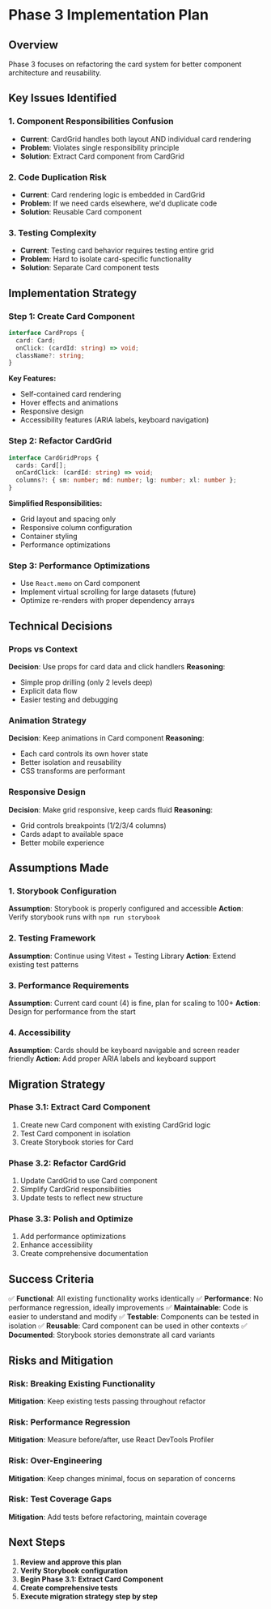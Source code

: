 # Phase 3 Implementation Plan

## Overview

Phase 3 focuses on refactoring the card system for better component architecture and reusability.

## Key Issues Identified

### 1. Component Responsibilities Confusion
- **Current**: CardGrid handles both layout AND individual card rendering
- **Problem**: Violates single responsibility principle
- **Solution**: Extract Card component from CardGrid

### 2. Code Duplication Risk
- **Current**: Card rendering logic is embedded in CardGrid
- **Problem**: If we need cards elsewhere, we'd duplicate code
- **Solution**: Reusable Card component

### 3. Testing Complexity
- **Current**: Testing card behavior requires testing entire grid
- **Problem**: Hard to isolate card-specific functionality
- **Solution**: Separate Card component tests

## Implementation Strategy

### Step 1: Create Card Component
```typescript
interface CardProps {
  card: Card;
  onClick: (cardId: string) => void;
  className?: string;
}
```

**Key Features:**
- Self-contained card rendering
- Hover effects and animations
- Responsive design
- Accessibility features (ARIA labels, keyboard navigation)

### Step 2: Refactor CardGrid
```typescript
interface CardGridProps {
  cards: Card[];
  onCardClick: (cardId: string) => void;
  columns?: { sm: number; md: number; lg: number; xl: number };
}
```

**Simplified Responsibilities:**
- Grid layout and spacing only
- Responsive column configuration
- Container styling
- Performance optimizations

### Step 3: Performance Optimizations
- Use `React.memo` on Card component
- Implement virtual scrolling for large datasets (future)
- Optimize re-renders with proper dependency arrays

## Technical Decisions

### Props vs Context
**Decision**: Use props for card data and click handlers
**Reasoning**: 
- Simple prop drilling (only 2 levels deep)
- Explicit data flow
- Easier testing and debugging

### Animation Strategy
**Decision**: Keep animations in Card component
**Reasoning**:
- Each card controls its own hover state
- Better isolation and reusability
- CSS transforms are performant

### Responsive Design
**Decision**: Make grid responsive, keep cards fluid
**Reasoning**:
- Grid controls breakpoints (1/2/3/4 columns)
- Cards adapt to available space
- Better mobile experience

## Assumptions Made

### 1. Storybook Configuration
**Assumption**: Storybook is properly configured and accessible
**Action**: Verify storybook runs with `npm run storybook`

### 2. Testing Framework
**Assumption**: Continue using Vitest + Testing Library
**Action**: Extend existing test patterns

### 3. Performance Requirements
**Assumption**: Current card count (4) is fine, plan for scaling to 100+
**Action**: Design for performance from the start

### 4. Accessibility
**Assumption**: Cards should be keyboard navigable and screen reader friendly
**Action**: Add proper ARIA labels and keyboard support

## Migration Strategy

### Phase 3.1: Extract Card Component
1. Create new Card component with existing CardGrid logic
2. Test Card component in isolation
3. Create Storybook stories for Card

### Phase 3.2: Refactor CardGrid
1. Update CardGrid to use Card component
2. Simplify CardGrid responsibilities
3. Update tests to reflect new structure

### Phase 3.3: Polish and Optimize
1. Add performance optimizations
2. Enhance accessibility
3. Create comprehensive documentation

## Success Criteria

✅ **Functional**: All existing functionality works identically
✅ **Performance**: No performance regression, ideally improvements
✅ **Maintainable**: Code is easier to understand and modify
✅ **Testable**: Components can be tested in isolation
✅ **Reusable**: Card component can be used in other contexts
✅ **Documented**: Storybook stories demonstrate all card variants

## Risks and Mitigation

### Risk: Breaking Existing Functionality
**Mitigation**: Keep existing tests passing throughout refactor

### Risk: Performance Regression
**Mitigation**: Measure before/after, use React DevTools Profiler

### Risk: Over-Engineering
**Mitigation**: Keep changes minimal, focus on separation of concerns

### Risk: Test Coverage Gaps
**Mitigation**: Add tests before refactoring, maintain coverage

## Next Steps

1. **Review and approve this plan**
2. **Verify Storybook configuration**
3. **Begin Phase 3.1: Extract Card Component**
4. **Create comprehensive tests**
5. **Execute migration strategy step by step**